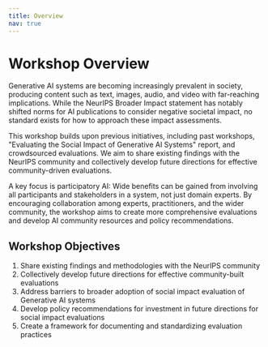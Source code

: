 ```yaml
---
title: Overview
nav: true
---
```


# Workshop Overview

Generative AI systems are becoming increasingly prevalent in society, producing content such as text, images, audio, and video with far-reaching implications. While the NeurIPS Broader Impact statement has notably shifted norms for AI publications to consider negative societal impact, no standard exists for how to approach these impact assessments.

This workshop builds upon previous initiatives, including past workshops, "Evaluating the Social Impact of Generative AI Systems" report, and crowdsourced evaluations. We aim to share existing findings with the NeurIPS community and collectively develop future directions for effective community-driven evaluations.

A key focus is participatory AI: Wide benefits can be gained from involving all participants and stakeholders in a system, not just domain experts. By encouraging collaboration among experts, practitioners, and the wider community, the workshop aims to create more comprehensive evaluations and develop AI community resources and policy recommendations.

## Workshop Objectives

1. Share existing findings and methodologies with the NeurIPS community
2. Collectively develop future directions for effective community-built evaluations
3. Address barriers to broader adoption of social impact evaluation of Generative AI systems
4. Develop policy recommendations for investment in future directions for social impact evaluations
5. Create a framework for documenting and standardizing evaluation practices

